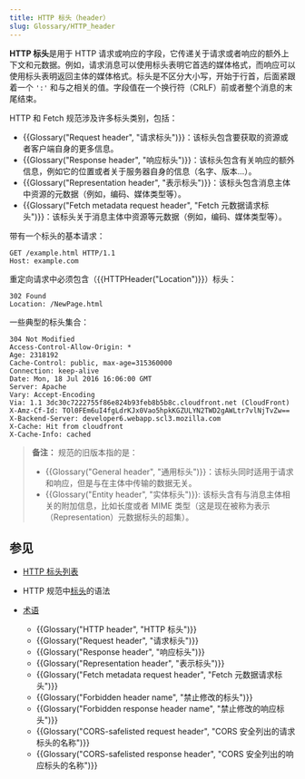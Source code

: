 ```yaml
---
title: HTTP 标头（header）
slug: Glossary/HTTP_header
---
```


**HTTP 标头**是用于 HTTP 请求或响应的字段，它传递关于请求或者响应的额外上下文和元数据。例如，请求消息可以使用标头表明它首选的媒体格式，而响应可以使用标头表明返回主体的媒体格式。标头是不区分大小写，开始于行首，后面紧跟着一个 `':'` 和与之相关的值。字段值在一个换行符（CRLF）前或者整个消息的末尾结束。

HTTP 和 Fetch 规范涉及许多标头类别，包括：

- {{Glossary("Request header", "请求标头")}}：该标头包含要获取的资源或者客户端自身的更多信息。
- {{Glossary("Response header", "响应标头")}}：该标头包含有关响应的额外信息，例如它的位置或者关于服务器自身的信息（名字、版本...）。
- {{Glossary("Representation header", "表示标头")}}：该标头包含消息主体中资源的元数据（例如，编码、媒体类型等）。
- {{Glossary("Fetch metadata request header", "Fetch 元数据请求标头")}}：该标头关于消息主体中资源等元数据（例如，编码、媒体类型等）。

带有一个标头的基本请求：

```http
GET /example.html HTTP/1.1
Host: example.com
```

重定向请求中必须包含（{{HTTPHeader("Location")}}）标头：

```http
302 Found
Location: /NewPage.html
```

一些典型的标头集合：

```http
304 Not Modified
Access-Control-Allow-Origin: *
Age: 2318192
Cache-Control: public, max-age=315360000
Connection: keep-alive
Date: Mon, 18 Jul 2016 16:06:00 GMT
Server: Apache
Vary: Accept-Encoding
Via: 1.1 3dc30c7222755f86e824b93feb8b5b8c.cloudfront.net (CloudFront)
X-Amz-Cf-Id: TOl0FEm6uI4fgLdrKJx0Vao5hpkKGZULYN2TWD2gAWLtr7vlNjTvZw==
X-Backend-Server: developer6.webapp.scl3.mozilla.com
X-Cache: Hit from cloudfront
X-Cache-Info: cached
```

> **备注：** 规范的旧版本指的是：
>
> - {{Glossary("General header", "通用标头")}}：该标头同时适用于请求和响应，但是与在主体中传输的数据无关。
> - {{Glossary("Entity header", "实体标头")}}: 该标头含有与消息主体相关的附加信息，比如长度或者 MIME 类型（这是现在被称为表示（Representation）元数据标头的超集）。

## 参见

- [HTTP 标头列表](/zh-CN/docs/Web/HTTP/Headers)
- HTTP 规范中[标头](https://datatracker.ietf.org/doc/html/rfc7230#section-3.2)的语法
- [术语](/zh-CN/docs/Glossary)

  - {{Glossary("HTTP header", "HTTP 标头")}}
  - {{Glossary("Request header", "请求标头")}}
  - {{Glossary("Response header", "响应标头")}}
  - {{Glossary("Representation header", "表示标头")}}
  - {{Glossary("Fetch metadata request header", "Fetch 元数据请求标头")}}
  - {{Glossary("Forbidden header name", "禁止修改的标头")}}
  - {{Glossary("Forbidden response header name", "禁止修改的响应标头")}}
  - {{Glossary("CORS-safelisted request header", "CORS 安全列出的请求标头的名称")}}
  - {{Glossary("CORS-safelisted response header", "CORS 安全列出的响应标头的名称")}}
